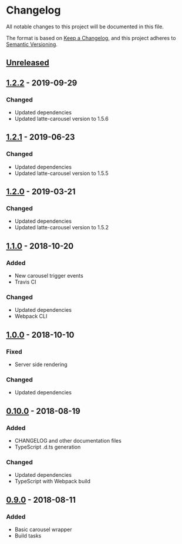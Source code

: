 # Changelog

All notable changes to this project will be documented in this file.

The format is based on [Keep a Changelog](https://keepachangelog.com/en/1.0.0/),
and this project adheres to [Semantic Versioning](https://semver.org/spec/v2.0.0.html).

## [Unreleased]

## [1.2.2] - 2019-09-29

### Changed

-   Updated dependencies
-   Updated latte-carousel version to 1.5.6

## [1.2.1] - 2019-06-23

### Changed

-   Updated dependencies
-   Updated latte-carousel version to 1.5.5

## [1.2.0] - 2019-03-21

### Changed

-   Updated dependencies
-   Updated latte-carousel version to 1.5.2

## [1.1.0] - 2018-10-20

### Added

-   New carousel trigger events
-   Travis CI

### Changed

-   Updated dependencies
-   Webpack CLI

## [1.0.0] - 2018-10-10

### Fixed

-   Server side rendering

### Changed

-   Updated dependencies

## [0.10.0] - 2018-08-19

### Added

-   CHANGELOG and other documentation files
-   TypeScript .d.ts generation

### Changed

-   Updated dependencies
-   TypeScript with Webpack build

## [0.9.0] - 2018-08-11

### Added

-   Basic carousel wrapper
-   Build tasks

[unreleased]: https://github.com/latte-carousel/react-latte-carousel/compare/master...develop
[1.2.2]: https://github.com/latte-carousel/react-latte-carousel/compare/1.2.1...1.2.2
[1.2.1]: https://github.com/latte-carousel/react-latte-carousel/compare/1.2.0...1.2.1
[1.2.0]: https://github.com/latte-carousel/react-latte-carousel/compare/1.1.0...1.2.0
[1.1.0]: https://github.com/latte-carousel/react-latte-carousel/compare/1.0.0...1.1.0
[1.0.0]: https://github.com/latte-carousel/react-latte-carousel/compare/0.10.0...1.0.0
[0.10.0]: https://github.com/latte-carousel/react-latte-carousel/compare/0.9.0...0.10.0
[0.9.0]: https://github.com/latte-carousel/react-latte-carousel/compare/4c69bc7e46f05013e1a0d0152de872ce437a55ce...0.9.0
